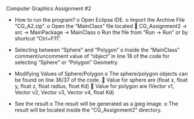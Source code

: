 Computer Graphics Assignment #2

-	How to run the program?
o	Open Eclipse IDE.
o	Import the Archive File “CG_A2.zip”.
o	Open the “MainClass” file located 
	CG_Assignment2 -> src -> MainPackage -> MainClass
o	Run the file from “Run -> Run” or by shortcut “Ctrl+F11”.

-	Selecting between “Sphere” and “Polygon”
o	Inside the “MainClass” comment/uncomment value of “object” in line 18 of the code for selecting “Sphere” or “Polygon” Geometry.

-	Modifying Values of Sphere/Polygon
o	The sphere/polygon objects can be found on line 36/37 of the code.
	Value for sphere are (float x, float y, float z, float radius, float Kd)
	Value for polygon are (Vector v1, Vector v2, Vector v3, Vector v4, float Kd)

-	See the result
o	The result will be generated as a jpeg image.
o	The result will be located inside the “CG_Assignment2” directory.

